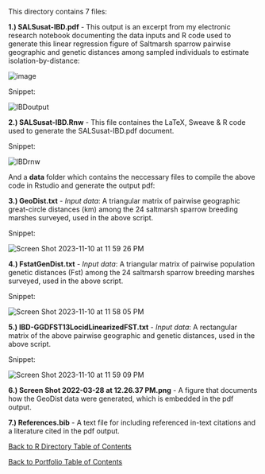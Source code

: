 This directory contains 7 files:

**1.) SALSusat-IBD.pdf** - This output is an excerpt from my electronic research notebook documenting the data inputs and R code used to generate this linear regression figure of Saltmarsh sparrow pairwise geographic and genetic distances among sampled individuals to estimate isolation-by-distance:

![image](https://github.com/LEFenderson/Portfolio/assets/49617364/9678938f-7573-4f90-bdc5-39207c7fc2c3)

Snippet:

![IBDoutput](https://github.com/LEFenderson/Portfolio/assets/49617364/59d67603-2299-4aee-9ceb-7af9be3a53c2)


**2.) SALSusat-IBD.Rnw** - This file containes the LaTeX, Sweave & R code used to generate the SALSusat-IBD.pdf document.

Snippet:

![IBDrnw](https://github.com/LEFenderson/Portfolio/assets/49617364/8e37395c-01d1-4b9d-bffb-65734b19b7d5)

And a **data** folder which contains the neccessary files to compile the above code in Rstudio and generate the output pdf:

**3.) GeoDist.txt** - *Input data*: A triangular matrix of pairwise geographic great-circle distances (km) among the 24 saltmarsh sparrow breeding marshes surveyed, used in the above script.

Snippet:

![Screen Shot 2023-11-10 at 11 59 26 PM](https://github.com/LEFenderson/Portfolio/assets/49617364/84379286-f4fa-4a0e-aa39-1f81174105d7)

**4.) FstatGenDist.txt** - *Input data*: A triangular matrix of pairwise population genetic distances (Fst) among the 24 saltmarsh sparrow breeding marshes surveyed, used in the above script.

Snippet:

![Screen Shot 2023-11-10 at 11 58 05 PM](https://github.com/LEFenderson/Portfolio/assets/49617364/c7299643-c33b-438e-89c4-6a76976d1fe5)

**5.) IBD-GGDFST13LocidLinearizedFST.txt** - *Input data*: A rectangular matrix of the above pairwise geographic and genetic distances, used in the above script.

Snippet:

![Screen Shot 2023-11-10 at 11 59 09 PM](https://github.com/LEFenderson/Portfolio/assets/49617364/380fd45f-5061-42ed-9512-14a6b809fdd2)

**6.) Screen Shot 2022-03-28 at 12.26.37 PM.png** - A figure that documents how the GeoDist data were generated, which is embedded in the pdf output.

**7.) References.bib** - A text file for including referenced in-text citations and a literature cited in the pdf output.

[Back to R Directory Table of Contents](https://github.com/LEFenderson/Portfolio/tree/main/R#r-directory)

[Back to Portfolio Table of Contents](https://github.com/LEFenderson/Portfolio/blob/main/README.md#portfolio)
